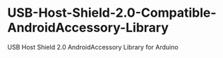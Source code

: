 # USB-Host-Shield-2.0-Compatible-AndroidAccessory-Library
USB Host Shield 2.0 AndroidAccessory Library for Arduino
